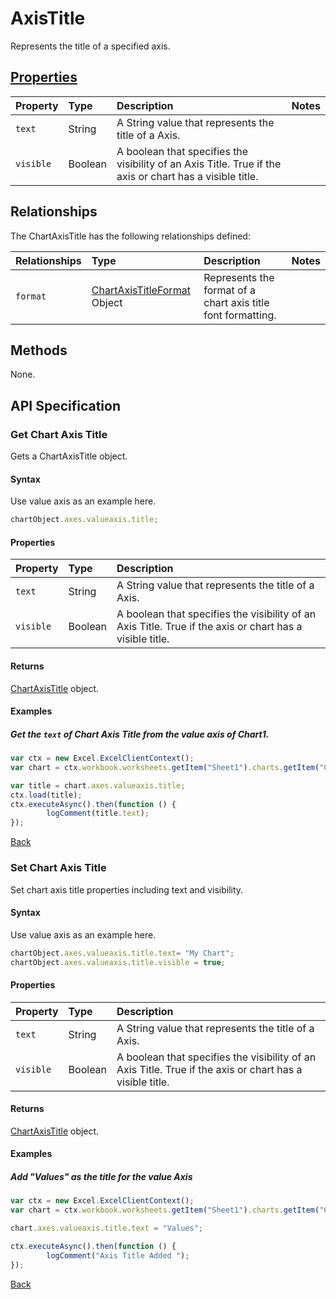 # AxisTitle
Represents the title of a specified axis.

## [Properties](#get-chart-axis-title)

| Property         | Type    |Description|Notes |
|:-----------------|:--------|:----------|:-----|
| `text` | String |A String value that represents the title of a Axis. | 
| `visible` | Boolean |A boolean that specifies the visibility of an Axis Title. True if the axis or chart has a visible title.  | 

## Relationships
The ChartAxisTitle has the following relationships defined:

| Relationships    | Type    |Description|Notes |
|:-----------------|:--------|:----------|:-----|
| `format`          |[ChartAxisTitleFormat](chartAxisTitleFormat.md) Object | Represents the format of a chart axis title font formatting.

## Methods
None.


## API Specification 

### Get Chart Axis Title

Gets a ChartAxisTitle object.

#### Syntax
Use value axis as an example here.

```js
chartObject.axes.valueaxis.title;
```
#### Properties
| Property         | Type    |Description| 
|:-----------------|:--------|:----------|
| `text` | String |A String value that represents the title of a Axis. | 
| `visible` | Boolean |A boolean that specifies the visibility of an Axis Title. True if the axis or chart has a visible title.  |

#### Returns

[ChartAxisTitle](chartAxisTitle.md) object. 

#### Examples

##### Get the `text` of Chart Axis Title from the value axis of Chart1.
```js
var ctx = new Excel.ExcelClientContext();
var chart = ctx.workbook.worksheets.getItem("Sheet1").charts.getItem("Chart1");	

var title = chart.axes.valueaxis.title;
ctx.load(title);
ctx.executeAsync().then(function () {
		logComment(title.text);
});
```

[Back](#properties)

### Set Chart Axis Title

Set chart axis title properties including text and visibility.

#### Syntax
Use value axis as an example here.
```js
chartObject.axes.valueaxis.title.text= "My Chart"; 
chartObject.axes.valueaxis.title.visible = true;
```

#### Properties
| Property         | Type    |Description| 
|:-----------------|:--------|:----------|
| `text` | String |A String value that represents the title of a Axis. | 
| `visible` | Boolean |A boolean that specifies the visibility of an Axis Title. True if the axis or chart has a visible title.  |

#### Returns

[ChartAxisTitle](chartAxisTitle.md) object. 


#### Examples

##### Add "Values" as the title for the value Axis
```js
var ctx = new Excel.ExcelClientContext();
var chart = ctx.workbook.worksheets.getItem("Sheet1").charts.getItem("Chart1");	

chart.axes.valueaxis.title.text = "Values";

ctx.executeAsync().then(function () {
		logComment("Axis Title Added ");
});
```
[Back](#properties)